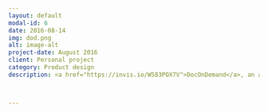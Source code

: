 ```yaml
---
layout: default
modal-id: 6
date: 2016-08-14
img: dod.png
alt: image-alt
project-date: August 2016
client: Personal project
category: Product design
description: <a href="https://invis.io/W583POX7V">DocOnDemand</a>, an app that will help you find the best doctors for your needs. Brainstorming, prototyping, design iterations, and evaluation. / Balsamiq, InVision, UserTesting



---
```

